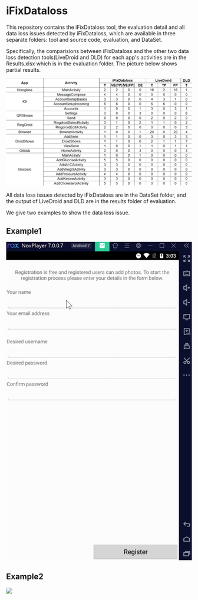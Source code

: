# iFixDataloss
This repository contains the iFixDataloss tool, the evaluation detail and all data loss issues detected by iFixDataloss, which are available in three separate folders: tool and source code, evaluation, and DataSet.

Specifically, the comparisions between iFixDataloss and the other two data loss detection tools(LiveDroid and DLD) for each app's activities are in the Results.xlsx which is in the evaluation folder. The picture below shows partial results.
<p align="left"><img src="pictures/results.png" /></div>

All data loss issues detected by iFixDataloss are in the DataSet folder, and the output of LiveDroid and DLD are in the results folder of evaluation.

We give two examples to show the data loss issue.

## Example1
<p align="left"><img src="videos/dataloss1.gif" /></div>

## Example2
<p align="left"><img src="videos/dataloss2.gif" /></div>